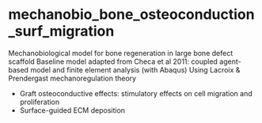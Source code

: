 # mechanobio_bone_osteoconduction_surf_migration

Mechanobiological model for bone regeneration in large bone defect scaffold
Baseline model adapted from Checa et al 2011: coupled agent-based model and finite element analysis (with Abaqus)
Using Lacroix & Prendergast mechanoregulation theory

+ Graft osteoconductive effects: stimulatory effects on cell migration and proliferation
+ Surface-guided ECM deposition
